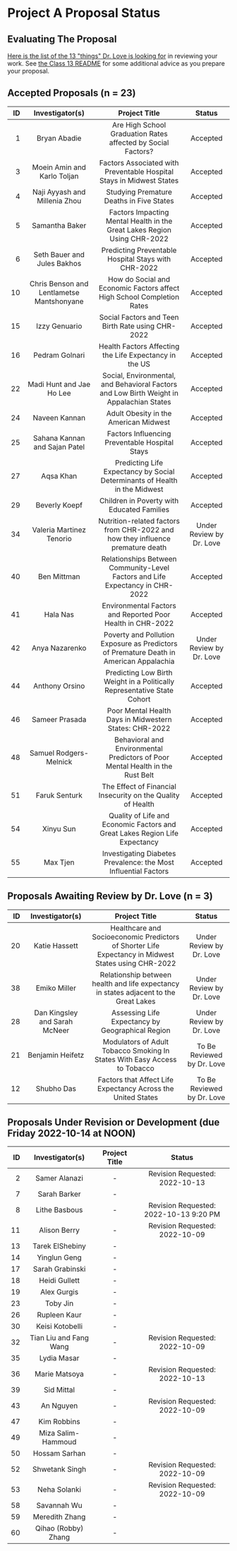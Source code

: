 # Project A Proposal Status

## Evaluating The Proposal

[Here is the list of the 13 "things" Dr. Love is looking for](https://thomaselove.github.io/431-projectA-2022/proposal.html#grading-the-proposal-13-things-were-looking-for) in reviewing your work. See [the Class 13 README](https://github.com/THOMASELOVE/431-classes-2022/blob/main/class13/README.md) for some additional advice as you prepare your proposal.

## Accepted Proposals (n = 23)

| ID | Investigator(s) | Project Title | Status |
| --: | :-------------: | :--------------------------: | :-------: |
| 1 | Bryan Abadie | Are High School Graduation Rates affected by Social Factors? | Accepted
| 3 | Moein Amin and Karlo Toljan | Factors Associated with Preventable Hospital Stays in Midwest States | Accepted
| 4	| Naji Ayyash and Millenia Zhou | Studying Premature Deaths in Five States | Accepted
| 5 | Samantha Baker | Factors Impacting Mental Health in the Great Lakes Region Using CHR-2022 | Accepted
| 6 | Seth Bauer and Jules Bakhos	| Predicting Preventable Hospital Stays with CHR-2022 | Accepted
| 10 | Chris Benson and Lentlametse Mantshonyane | How do Social and Economic Factors affect High School Completion Rates | Accepted
| 15 | Izzy Genuario	| Social Factors and Teen Birth Rate using CHR-2022 | Accepted
| 16 | Pedram Golnari | Health Factors Affecting the Life Expectancy in the US | Accepted
| 22 | Madi Hunt and Jae Ho Lee | Social, Environmental, and Behavioral Factors and Low Birth Weight in Appalachian States | Accepted
| 24 | Naveen Kannan | Adult Obesity in the American Midwest | Accepted
| 25 | Sahana Kannan and Sajan Patel |	Factors Influencing Preventable Hospital Stays | Accepted
| 27 | Aqsa Khan	| Predicting Life Expectancy by Social Determinants of Health in the Midwest | Accepted
| 29 | Beverly Koepf | Children in Poverty with Educated Families | Accepted
| 34 | Valeria Martinez Tenorio | Nutrition-related factors from CHR-2022 and how they influence premature death | Under Review by Dr. Love
| 40 | Ben Mittman | Relationships Between Community-Level Factors and Life Expectancy in CHR-2022 | Accepted
| 41 | Hala Nas | Environmental Factors and Reported Poor Health in CHR-2022 | Accepted
| 42 | Anya Nazarenko | Poverty and Pollution Exposure as Predictors of Premature Death in American Appalachia | Under Review by Dr. Love
| 44 | Anthony Orsino | Predicting Low Birth Weight in a Politically Representative State Cohort | Accepted
| 46 | Sameer Prasada |	Poor Mental Health Days in Midwestern States: CHR-2022 | Accepted
| 48 | Samuel Rodgers-Melnick | Behavioral and Environmental Predictors of Poor Mental Health in the Rust Belt | Accepted
| 51 | Faruk Senturk | The Effect of Financial Insecurity on the Quality of Health | Accepted
| 54 | Xinyu Sun | Quality of Life and Economic Factors and Great Lakes Region Life Expectancy | Accepted
| 55 | Max Tjen | Investigating Diabetes Prevalence: the Most Influential Factors | Accepted

## Proposals Awaiting Review by Dr. Love (n = 3)

| ID | Investigator(s) | Project Title | Status |
| --: | :-------------: | :--------------------------: | :-------: |
| 20 | Katie Hassett | Healthcare and Socioeconomic Predictors of Shorter Life Expectancy in Midwest States using CHR-2022 | Under Review by Dr. Love
| 38 | Emiko Miller | Relationship between health and life expectancy in states adjacent to the Great Lakes | Under Review by Dr. Love
| 28 | Dan Kingsley and Sarah McNeer | Assessing Life Expectancy by Geographical Region | Under Review by Dr. Love
| 21 | Benjamin Heifetz | Modulators of Adult Tobacco Smoking In States With Easy Access to Tobacco | To Be Reviewed by Dr. Love
| 12 | Shubho Das | Factors that Affect Life Expectancy Across the United States | To Be Reviewed by Dr. Love

## Proposals Under Revision or Development (due Friday 2022-10-14 at NOON)

| ID | Investigator(s) | Project Title | Status
| --: | :-------------: | :--------------------------: | :-------: |
| 2 | Samer Alanazi | - | Revision Requested: 2022-10-13
| 7 | Sarah Barker | - | 
| 8 | Lithe Basbous | - | Revision Requested: 2022-10-13 9:20 PM
| 11 | Alison Berry | - | Revision Requested: 2022-10-09
| 13 | Tarek ElShebiny | - |
| 14 | Yinglun Geng | - |
| 17 | Sarah Grabinski | - |
| 18 | Heidi Gullett | - |
| 19 | Alex Gurgis | - | 
| 23 | Toby Jin | - |
| 26 | Rupleen Kaur | - |
| 30 | Keisi Kotobelli | - |
| 32 | Tian Liu and Fang Wang | - | Revision Requested: 2022-10-09
| 35 | Lydia Masar | - | 
| 36 | Marie Matsoya | - | Revision Requested: 2022-10-13
| 39 | Sid Mittal | - |
| 43 | An Nguyen | - | Revision Requested: 2022-10-09
| 47 | Kim Robbins | - |
| 49 | Miza Salim-Hammoud | - |
| 50 | Hossam Sarhan | - |
| 52 | Shwetank Singh | - | Revision Requested: 2022-10-09
| 53 | Neha Solanki | - | Revision Requested: 2022-10-09
| 58 | Savannah Wu | - |
| 59 | Meredith Zhang | - | 
| 60 | Qihao (Robby) Zhang | - |

